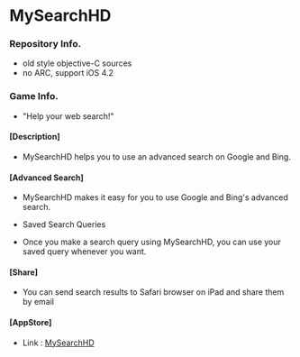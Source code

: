 # MySearchHD

### Repository Info.
* old style objective-C sources
* no ARC, support iOS 4.2

### Game Info.
* "Help your web search!" 

#### [Description]
* MySearchHD helps you to use an advanced search on Google and Bing. 

#### [Advanced Search]
* MySearchHD makes it easy for you to use Google and Bing's advanced search. 

* Saved Search Queries 
* Once you make a search query using MySearchHD, you can use your saved query whenever you want. 

#### [Share]
* You can send search results to Safari browser on iPad and share them by email

#### [AppStore]
* Link : [MySearchHD](https://itunes.apple.com/app/mysearchhd-google-bing-advanced/id452212329?mt=8)
